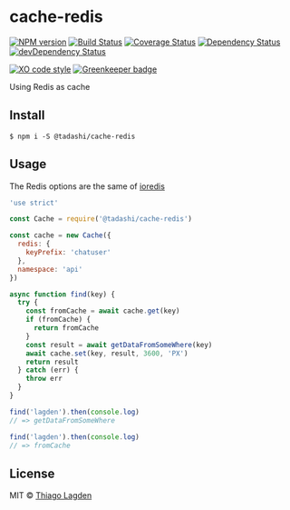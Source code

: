 # cache-redis

[![NPM version][npm-img]][npm]
[![Build Status][ci-img]][ci]
[![Coverage Status][coveralls-img]][coveralls]
[![Dependency Status][dep-img]][dep]
[![devDependency Status][devDep-img]][devDep]

[![XO code style][xo-img]][xo]
[![Greenkeeper badge][greenkeeper-img]][greenkeeper]

[npm-img]:         https://img.shields.io/npm/v/@tadashi/cache-redis.svg
[npm]:             https://www.npmjs.com/package/@tadashi/cache-redis
[ci-img]:          https://travis-ci.org/lagden/cache-redis.svg
[ci]:              https://travis-ci.org/lagden/cache-redis
[coveralls-img]:   https://coveralls.io/repos/github/lagden/cache-redis/badge.svg?branch=master
[coveralls]:       https://coveralls.io/github/lagden/cache-redis?branch=master
[dep-img]:         https://david-dm.org/lagden/cache-redis.svg
[dep]:             https://david-dm.org/lagden/cache-redis
[devDep-img]:      https://david-dm.org/lagden/cache-redis/dev-status.svg
[devDep]:          https://david-dm.org/lagden/cache-redis#info=devDependencies
[xo-img]:          https://img.shields.io/badge/code_style-XO-5ed9c7.svg
[xo]:              https://github.com/sindresorhus/xo
[greenkeeper-img]: https://badges.greenkeeper.io/lagden/cache-redis.svg
[greenkeeper]:     https://greenkeeper.io/


Using Redis as cache


## Install

```
$ npm i -S @tadashi/cache-redis
```


## Usage

The Redis options are the same of [ioredis](https://github.com/luin/ioredis/blob/master/API.md#new-redisport-host-options)

```js
'use strict'

const Cache = require('@tadashi/cache-redis')

const cache = new Cache({
  redis: {
    keyPrefix: 'chatuser'
  },
  namespace: 'api'
})

async function find(key) {
  try {
    const fromCache = await cache.get(key)
    if (fromCache) {
      return fromCache
    }
    const result = await getDataFromSomeWhere(key)
    await cache.set(key, result, 3600, 'PX')
    return result
  } catch (err) {
    throw err
  }
}

find('lagden').then(console.log)
// => getDataFromSomeWhere

find('lagden').then(console.log)
// => fromCache
```


## License

MIT © [Thiago Lagden](http://lagden.in)
